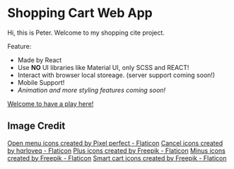 # Shopping Cart Web App

Hi, this is Peter.
Welcome to my shopping cite project.

Feature:
- Made by React
- Use **NO** UI libraries like Material UI, only SCSS and REACT!
- Interact with browser local storeage. (server support coming soon!)
- Mobile Support!
- *Animation and more styling features coming soon!*

[Welcome to have a play here!]()

## Image Credit
<a href="https://www.flaticon.com/free-icons/open-menu" title="open menu icons">Open menu icons created by Pixel perfect - Flaticon</a>
<a href="https://www.flaticon.com/free-icons/cancel" title="cancel icons">Cancel icons created by hqrloveq - Flaticon</a>
<a href="https://www.flaticon.com/free-icons/plus" title="plus icons">Plus icons created by Freepik - Flaticon</a>
<a href="https://www.flaticon.com/free-icons/minus" title="minus icons">Minus icons created by Freepik - Flaticon</a>
<a href="https://www.flaticon.com/free-icons/smart-cart" title="smart cart icons">Smart cart icons created by Freepik - Flaticon</a>